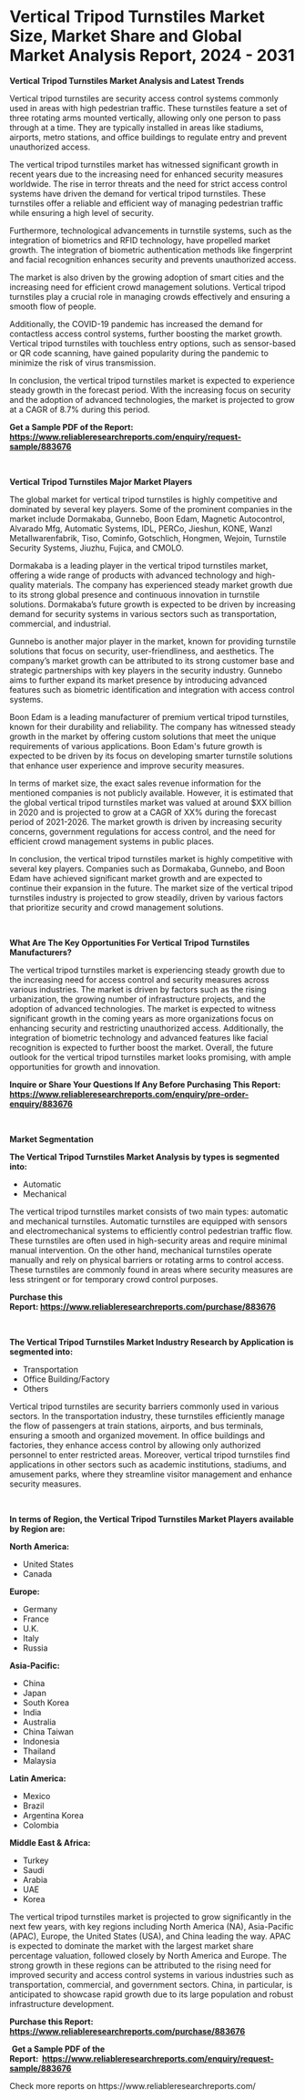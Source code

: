 <p><h1>Vertical Tripod Turnstiles Market Size, Market Share and Global Market Analysis Report, 2024 - 2031</h1></p><p><strong>Vertical Tripod Turnstiles Market Analysis and Latest Trends</strong></p>
<p><p>Vertical tripod turnstiles are security access control systems commonly used in areas with high pedestrian traffic. These turnstiles feature a set of three rotating arms mounted vertically, allowing only one person to pass through at a time. They are typically installed in areas like stadiums, airports, metro stations, and office buildings to regulate entry and prevent unauthorized access.</p><p>The vertical tripod turnstiles market has witnessed significant growth in recent years due to the increasing need for enhanced security measures worldwide. The rise in terror threats and the need for strict access control systems have driven the demand for vertical tripod turnstiles. These turnstiles offer a reliable and efficient way of managing pedestrian traffic while ensuring a high level of security.</p><p>Furthermore, technological advancements in turnstile systems, such as the integration of biometrics and RFID technology, have propelled market growth. The integration of biometric authentication methods like fingerprint and facial recognition enhances security and prevents unauthorized access.</p><p>The market is also driven by the growing adoption of smart cities and the increasing need for efficient crowd management solutions. Vertical tripod turnstiles play a crucial role in managing crowds effectively and ensuring a smooth flow of people.</p><p>Additionally, the COVID-19 pandemic has increased the demand for contactless access control systems, further boosting the market growth. Vertical tripod turnstiles with touchless entry options, such as sensor-based or QR code scanning, have gained popularity during the pandemic to minimize the risk of virus transmission.</p><p>In conclusion, the vertical tripod turnstiles market is expected to experience steady growth in the forecast period. With the increasing focus on security and the adoption of advanced technologies, the market is projected to grow at a CAGR of 8.7% during this period.</p></p>
<p><strong>Get a Sample PDF of the Report:&nbsp; <a href="https://www.reliableresearchreports.com/enquiry/request-sample/883676">https://www.reliableresearchreports.com/enquiry/request-sample/883676</a></strong></p>
<p>&nbsp;</p>
<p><strong>Vertical Tripod Turnstiles Major Market Players</strong></p>
<p><p>The global market for vertical tripod turnstiles is highly competitive and dominated by several key players. Some of the prominent companies in the market include Dormakaba, Gunnebo, Boon Edam, Magnetic Autocontrol, Alvarado Mfg, Automatic Systems, IDL, PERCo, Jieshun, KONE, Wanzl Metallwarenfabrik, Tiso, Cominfo, Gotschlich, Hongmen, Wejoin, Turnstile Security Systems, Jiuzhu, Fujica, and CMOLO.</p><p>Dormakaba is a leading player in the vertical tripod turnstiles market, offering a wide range of products with advanced technology and high-quality materials. The company has experienced steady market growth due to its strong global presence and continuous innovation in turnstile solutions. Dormakaba’s future growth is expected to be driven by increasing demand for security systems in various sectors such as transportation, commercial, and industrial.</p><p>Gunnebo is another major player in the market, known for providing turnstile solutions that focus on security, user-friendliness, and aesthetics. The company’s market growth can be attributed to its strong customer base and strategic partnerships with key players in the security industry. Gunnebo aims to further expand its market presence by introducing advanced features such as biometric identification and integration with access control systems.</p><p>Boon Edam is a leading manufacturer of premium vertical tripod turnstiles, known for their durability and reliability. The company has witnessed steady growth in the market by offering custom solutions that meet the unique requirements of various applications. Boon Edam's future growth is expected to be driven by its focus on developing smarter turnstile solutions that enhance user experience and improve security measures.</p><p>In terms of market size, the exact sales revenue information for the mentioned companies is not publicly available. However, it is estimated that the global vertical tripod turnstiles market was valued at around $XX billion in 2020 and is projected to grow at a CAGR of XX% during the forecast period of 2021-2026. The market growth is driven by increasing security concerns, government regulations for access control, and the need for efficient crowd management systems in public places.</p><p>In conclusion, the vertical tripod turnstiles market is highly competitive with several key players. Companies such as Dormakaba, Gunnebo, and Boon Edam have achieved significant market growth and are expected to continue their expansion in the future. The market size of the vertical tripod turnstiles industry is projected to grow steadily, driven by various factors that prioritize security and crowd management solutions.</p></p>
<p>&nbsp;</p>
<p><strong>What Are The Key Opportunities For Vertical Tripod Turnstiles Manufacturers?</strong></p>
<p><p>The vertical tripod turnstiles market is experiencing steady growth due to the increasing need for access control and security measures across various industries. The market is driven by factors such as the rising urbanization, the growing number of infrastructure projects, and the adoption of advanced technologies. The market is expected to witness significant growth in the coming years as more organizations focus on enhancing security and restricting unauthorized access. Additionally, the integration of biometric technology and advanced features like facial recognition is expected to further boost the market. Overall, the future outlook for the vertical tripod turnstiles market looks promising, with ample opportunities for growth and innovation.</p></p>
<p><strong>Inquire or Share Your Questions If Any Before Purchasing This Report: <a href="https://www.reliableresearchreports.com/enquiry/pre-order-enquiry/883676">https://www.reliableresearchreports.com/enquiry/pre-order-enquiry/883676</a></strong></p>
<p>&nbsp;</p>
<p><strong>Market Segmentation</strong></p>
<p><strong>The Vertical Tripod Turnstiles Market Analysis by types is segmented into:</strong></p>
<p><ul><li>Automatic</li><li>Mechanical</li></ul></p>
<p><p>The vertical tripod turnstiles market consists of two main types: automatic and mechanical turnstiles. Automatic turnstiles are equipped with sensors and electromechanical systems to efficiently control pedestrian traffic flow. These turnstiles are often used in high-security areas and require minimal manual intervention. On the other hand, mechanical turnstiles operate manually and rely on physical barriers or rotating arms to control access. These turnstiles are commonly found in areas where security measures are less stringent or for temporary crowd control purposes.</p></p>
<p><strong>Purchase this Report:&nbsp;<a href="https://www.reliableresearchreports.com/purchase/883676">https://www.reliableresearchreports.com/purchase/883676</a></strong></p>
<p>&nbsp;</p>
<p><strong>The Vertical Tripod Turnstiles Market Industry Research by Application is segmented into:</strong></p>
<p><ul><li>Transportation</li><li>Office Building/Factory</li><li>Others</li></ul></p>
<p><p>Vertical tripod turnstiles are security barriers commonly used in various sectors. In the transportation industry, these turnstiles efficiently manage the flow of passengers at train stations, airports, and bus terminals, ensuring a smooth and organized movement. In office buildings and factories, they enhance access control by allowing only authorized personnel to enter restricted areas. Moreover, vertical tripod turnstiles find applications in other sectors such as academic institutions, stadiums, and amusement parks, where they streamline visitor management and enhance security measures.</p></p>
<p>&nbsp;</p>
<p><strong>In terms of Region, the Vertical Tripod Turnstiles Market Players available by Region are:</strong></p>
<p>
    <p> <strong> North America: </strong>
        <ul>
            <li>United States</li>
            <li>Canada</li>
        </ul>
        </p> 
    <p> <strong> Europe: </strong>
        <ul>
            <li>Germany</li>
            <li>France</li>
            <li>U.K.</li>
            <li>Italy</li>
            <li>Russia</li>
        </ul>
        </p> 
    <p> <strong> Asia-Pacific: </strong>
        <ul>
            <li>China</li>
            <li>Japan</li>
            <li>South Korea</li>
            <li>India</li>
            <li>Australia</li>
            <li>China Taiwan</li>
            <li>Indonesia</li>
            <li>Thailand</li>
            <li>Malaysia</li>
        </ul>
        </p> 
    <p> <strong> Latin America: </strong>
        <ul>
            <li>Mexico</li>
            <li>Brazil</li>
            <li>Argentina Korea</li>
            <li>Colombia</li>
        </ul>
        </p> 
    <p> <strong> Middle East & Africa: </strong>
        <ul>
            <li>Turkey</li>
            <li>Saudi</li>
            <li>Arabia</li>
            <li>UAE</li>
            <li>Korea</li>
        </ul>
    </p>
    </p>
<p><p>The vertical tripod turnstiles market is projected to grow significantly in the next few years, with key regions including North America (NA), Asia-Pacific (APAC), Europe, the United States (USA), and China leading the way. APAC is expected to dominate the market with the largest market share percentage valuation, followed closely by North America and Europe. The strong growth in these regions can be attributed to the rising need for improved security and access control systems in various industries such as transportation, commercial, and government sectors. China, in particular, is anticipated to showcase rapid growth due to its large population and robust infrastructure development.</p></p>
<p><strong>Purchase this Report: <a href="https://www.reliableresearchreports.com/purchase/883676">https://www.reliableresearchreports.com/purchase/883676</a></strong></p>
<p>&nbsp;<strong>Get a Sample PDF of the Report:&nbsp;&nbsp;<a href="https://www.reliableresearchreports.com/enquiry/request-sample/883676">https://www.reliableresearchreports.com/enquiry/request-sample/883676</a></strong></p>
<p><strong></strong></p>
<p>Check more reports on https://www.reliableresearchreports.com/</p>